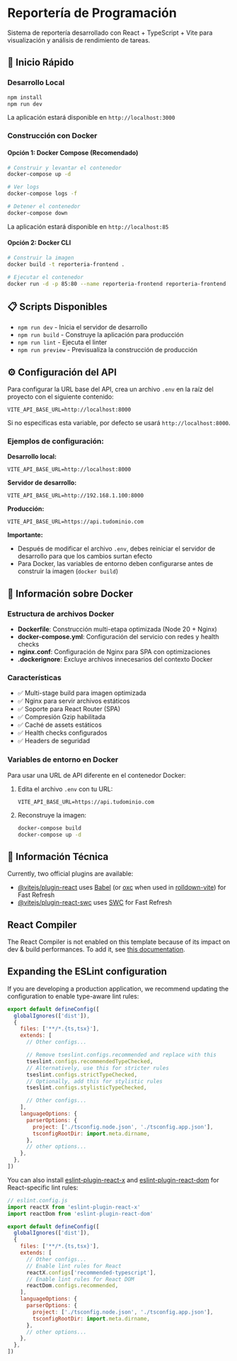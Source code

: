 # Reportería de Programación

Sistema de reportería desarrollado con React + TypeScript + Vite para visualización y análisis de rendimiento de tareas.

## 🚀 Inicio Rápido

### Desarrollo Local

```bash
npm install
npm run dev
```

La aplicación estará disponible en `http://localhost:3000`

### Construcción con Docker

#### Opción 1: Docker Compose (Recomendado)

```bash
# Construir y levantar el contenedor
docker-compose up -d

# Ver logs
docker-compose logs -f

# Detener el contenedor
docker-compose down
```

La aplicación estará disponible en `http://localhost:85`

#### Opción 2: Docker CLI

```bash
# Construir la imagen
docker build -t reporteria-frontend .

# Ejecutar el contenedor
docker run -d -p 85:80 --name reporteria-frontend reporteria-frontend
```

## 📋 Scripts Disponibles

- `npm run dev` - Inicia el servidor de desarrollo
- `npm run build` - Construye la aplicación para producción
- `npm run lint` - Ejecuta el linter
- `npm run preview` - Previsualiza la construcción de producción

## ⚙️ Configuración del API

Para configurar la URL base del API, crea un archivo `.env` en la raíz del proyecto con el siguiente contenido:

```
VITE_API_BASE_URL=http://localhost:8000
```

Si no especificas esta variable, por defecto se usará `http://localhost:8000`.

### Ejemplos de configuración:

**Desarrollo local:**
```
VITE_API_BASE_URL=http://localhost:8000
```

**Servidor de desarrollo:**
```
VITE_API_BASE_URL=http://192.168.1.100:8000
```

**Producción:**
```
VITE_API_BASE_URL=https://api.tudominio.com
```

**Importante:** 
- Después de modificar el archivo `.env`, debes reiniciar el servidor de desarrollo para que los cambios surtan efecto
- Para Docker, las variables de entorno deben configurarse antes de construir la imagen (`docker build`)

## 🐳 Información sobre Docker

### Estructura de archivos Docker

- **Dockerfile**: Construcción multi-etapa optimizada (Node 20 + Nginx)
- **docker-compose.yml**: Configuración del servicio con redes y health checks
- **nginx.conf**: Configuración de Nginx para SPA con optimizaciones
- **.dockerignore**: Excluye archivos innecesarios del contexto Docker

### Características

- ✅ Multi-stage build para imagen optimizada
- ✅ Nginx para servir archivos estáticos
- ✅ Soporte para React Router (SPA)
- ✅ Compresión Gzip habilitada
- ✅ Caché de assets estáticos
- ✅ Health checks configurados
- ✅ Headers de seguridad

### Variables de entorno en Docker

Para usar una URL de API diferente en el contenedor Docker:

1. Edita el archivo `.env` con tu URL:
   ```
   VITE_API_BASE_URL=https://api.tudominio.com
   ```

2. Reconstruye la imagen:
   ```bash
   docker-compose build
   docker-compose up -d
   ```

## 🔧 Información Técnica

Currently, two official plugins are available:

- [@vitejs/plugin-react](https://github.com/vitejs/vite-plugin-react/blob/main/packages/plugin-react) uses [Babel](https://babeljs.io/) (or [oxc](https://oxc.rs) when used in [rolldown-vite](https://vite.dev/guide/rolldown)) for Fast Refresh
- [@vitejs/plugin-react-swc](https://github.com/vitejs/vite-plugin-react/blob/main/packages/plugin-react-swc) uses [SWC](https://swc.rs/) for Fast Refresh

## React Compiler

The React Compiler is not enabled on this template because of its impact on dev & build performances. To add it, see [this documentation](https://react.dev/learn/react-compiler/installation).

## Expanding the ESLint configuration

If you are developing a production application, we recommend updating the configuration to enable type-aware lint rules:

```js
export default defineConfig([
  globalIgnores(['dist']),
  {
    files: ['**/*.{ts,tsx}'],
    extends: [
      // Other configs...

      // Remove tseslint.configs.recommended and replace with this
      tseslint.configs.recommendedTypeChecked,
      // Alternatively, use this for stricter rules
      tseslint.configs.strictTypeChecked,
      // Optionally, add this for stylistic rules
      tseslint.configs.stylisticTypeChecked,

      // Other configs...
    ],
    languageOptions: {
      parserOptions: {
        project: ['./tsconfig.node.json', './tsconfig.app.json'],
        tsconfigRootDir: import.meta.dirname,
      },
      // other options...
    },
  },
])
```

You can also install [eslint-plugin-react-x](https://github.com/Rel1cx/eslint-react/tree/main/packages/plugins/eslint-plugin-react-x) and [eslint-plugin-react-dom](https://github.com/Rel1cx/eslint-react/tree/main/packages/plugins/eslint-plugin-react-dom) for React-specific lint rules:

```js
// eslint.config.js
import reactX from 'eslint-plugin-react-x'
import reactDom from 'eslint-plugin-react-dom'

export default defineConfig([
  globalIgnores(['dist']),
  {
    files: ['**/*.{ts,tsx}'],
    extends: [
      // Other configs...
      // Enable lint rules for React
      reactX.configs['recommended-typescript'],
      // Enable lint rules for React DOM
      reactDom.configs.recommended,
    ],
    languageOptions: {
      parserOptions: {
        project: ['./tsconfig.node.json', './tsconfig.app.json'],
        tsconfigRootDir: import.meta.dirname,
      },
      // other options...
    },
  },
])
```
